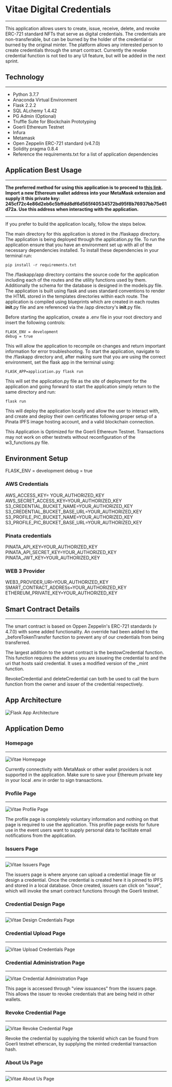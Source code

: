 # Vitae Digital Credentials

---

This application allows users to create, issue, receive, delete, and revoke ERC-721 standard NFTs that serve as digital credentials. The credentials are non-transferable, but can be burned by the holder of the credential or burned by the original minter. The platform allows any interested person to create credentials through the smart contract. Currently the revoke credential function is not tied to any UI feature, but will be added in the next sprint.

## Technology

---

- Python 3.7.7
- Anaconda Virtual Environment
- Flask 2.2.2
- SQL ALchemy 1.4.42
- PG Admin (Optional)
- Truffle Suite for Blockchain Prototyping
- Goerli Ethereum Testnet
- Infura
- Metamask
- Open Zeppelin ERC-721 standard (v4.7.0)
- Solidity pragma 0.8.4
- Reference the requirements.txt for a list of application dependencies

## Application Best Usage

---

**The preferred method for using this application is to proceed to [this link](https://blockchaincredentials.herokuapp.com/). Import a new Ethereum wallet address into your MetaMask extension and supply it this private key: 245cf72c4e86d2eb6c5bffdd8df6d565f40534572bd95f8b76937bb75e61d72a. Use this address when interacting with the application.**

---

If you prefer to build the application locally, follow the steps below.

The main directory for this application is stored in the /flaskapp directory. The application is being deployed through the application.py file. To run the application ensure that you have an environment set up with all of the necessary dependencies installed. To install these dependencies in your terminal run:

```
pip install -r requirements.txt
```

The /flaskapp/app directory contains the source code for the application including each of the routes and the utility functions used by them. Additionally the schema for the database is designed in the models.py file. The application is built using flask and uses standard conventions to render the HTML stored in the templates directories within each route.
The application is compiled using blueprints which are created in each routes **init**.py file and are referenced via the /app directory's **init**.py file.

Before starting the application, create a .env file in your root directory and insert the following controls:

```
FLASK_ENV = development
debug = true
```

This will allow the application to recompile on changes and return important information for error troubleshooting.
To start the application, navigate to the /flaskapp directory and, after making sure that you are using the correct environment, set the flask app in the terminal using:

```
FLASK_APP=application.py flask run
```

This will set the application.py file as the site of deployment for the application and going forward to start the application simply return to the same directory and run:

```
flask run
```

This will deploy the application locally and allow the user to interact with, and create and deploy their own certificates following proper setup of a Pinata IPFS image hosting account, and a valid blockchain connection.

This Application is Optimized for the Goerli Ethereum Testnet. Transactions may not work on other testnets without reconfiguration of the w3_functions.py file.

## Environment Setup

FLASK_ENV = development
debug = true

### AWS Credentials

AWS_ACCESS_KEY= YOUR_AUTHORIZED_KEY
AWS_SECRET_ACCESS_KEY=YOUR_AUTHORIZED_KEY
S3_CREDENTIAL_BUCKET_NAME=YOUR_AUTHORIZED_KEY
S3_CREDENTIAL_BUCKET_BASE_URL=YOUR_AUTHORIZED_KEY
S3_PROFILE_PIC_BUCKET_NAME=YOUR_AUTHORIZED_KEY
S3_PROFILE_PIC_BUCKET_BASE_URL=YOUR_AUTHORIZED_KEY

### Pinata credentials

PINATA_API_KEY=YOUR_AUTHORIZED_KEY
PINATA_API_SECRET_KEY=YOUR_AUTHORIZED_KEY
PINATA_JWT_KEY=YOUR_AUTHORIZED_KEY

### WEB 3 Provider

WEB3_PROVIDER_URI=YOUR_AUTHORIZED_KEY
SMART_CONTRACT_ADDRESs=YOUR_AUTHORIZED_KEY
ETHEREUM_PRIVATE_KEY=YOUR_AUTHORIZED_KEY

## Smart Contract Details

---

The smart contract is based on Oppen Zeppelin's ERC-721 standards (v 4.7.0) with some added functionality. An override had been added to the \_beforeTokenTransfer function to prevent any of our credentials from being transferred.

The largest addition to the smart contract is the bestowCredential function. This function requires the address you are issueing the credential to and the uri that hosts said credential. It uses a modified version of the \_mint function.

RevokeCredential and deleteCredential can both be used to call the burn function from the owner and issuer of the credential respectively.

## App Architecture

![Flask App Architecture](https://github.com/rrmangum/blockchain_credentials/blob/main/flaskapp/app/static/images/VDC_architecure.png?raw=true)

## Application Demo

### Homepage

---

![Vitae Homepage](./images/main_page.png)

Currently connectivity with MetaMask or other wallet providers is not supported in the application. Make sure to save your Ethereum private key in your local .env in order to sign transactions.

### Profile Page

---

![Vitae Profile Page](./images/users_profile.png)

The profile page is completely voluntary information and nothing on that page is required to use the application. This profile page exists for future use in the event users want to supply personal data to facilitate email notifications from the application.

### Issuers Page

---

![Vitae Issuers Page](./images/issuers_page.png)

The issuers page is where anyone can upload a credential image file or design a credential. Once the credential is created here it is pinned to IPFS and stored in a local database. Once created, issuers can click on "issue", which will invoke the smart contract functions through the Goerli testnet.

### Credential Design Page

---

![Vitae Design Credentials Page](./images/design_credential.png)

### Credential Upload Page

---

![Vitae Upload Credentials Page](./images/upload_credential.png)

### Credential Administration Page

---

![Vitae Credential Administration Page](./images/credential_administration.png)

This page is accessed through "view issuances" from the issuers page. This allows the issuer to revoke credentials that are being held in other wallets.

### Revoke Credential Page

---

![Vitae Revoke Credential Page](./images/revoke_credential.png)

Revoke the credential by supplying the tokenId which can be found from Goerli testnet etherscan, by supplying the minted credential transaction hash.

### About Us Page

---

![Vitae About Us Page](./images/about_us.png)
